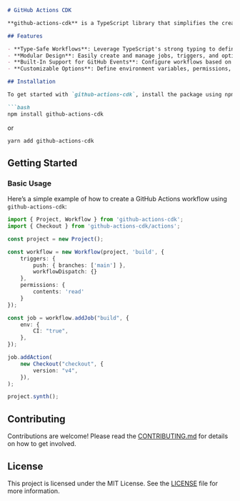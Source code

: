 ```markdown
# GitHub Actions CDK

**github-actions-cdk** is a TypeScript library that simplifies the creation and management of GitHub Actions workflows using Constructs. With this library, developers can define workflows in a structured and type-safe manner, making it easier to automate CI/CD pipelines on GitHub.

## Features

- **Type-Safe Workflows**: Leverage TypeScript's strong typing to define your GitHub Actions workflows and ensure correctness.
- **Modular Design**: Easily create and manage jobs, triggers, and options for your workflows.
- **Built-In Support for GitHub Events**: Configure workflows based on various GitHub events such as push, pull request, issue comments, and more.
- **Customizable Options**: Define environment variables, permissions, concurrency settings, and default job settings.

## Installation

To get started with `github-actions-cdk`, install the package using npm or yarn:

```bash
npm install github-actions-cdk
```

or 

```bash
yarn add github-actions-cdk
```

## Getting Started

### Basic Usage

Here’s a simple example of how to create a GitHub Actions workflow using `github-actions-cdk`:

```typescript
import { Project, Workflow } from 'github-actions-cdk';
import { Checkout } from 'github-actions-cdk/actions';

const project = new Project();

const workflow = new Workflow(project, 'build', {
    triggers: {
        push: { branches: ['main'] },
        workflowDispatch: {}
    },
    permissions: {
        contents: 'read'
    }
});

const job = workflow.addJob("build", {
	env: {
		CI: "true",
	},
});

job.addAction(
	new Checkout("checkout", {
		version: "v4",
	}),
);

project.synth();
```

## Contributing

Contributions are welcome! Please read the [CONTRIBUTING.md](link-to-contributing-guidelines) for details on how to get involved.

## License

This project is licensed under the MIT License. See the [LICENSE](LICENCE.md) file for more information.
```
